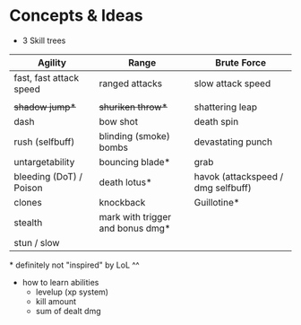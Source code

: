 # Concepts & Ideas

- 3 Skill trees

| Agility                 | Range                            | Brute Force                        |
|-------------------------|----------------------------------|------------------------------------|
| fast, fast attack speed | ranged attacks                   | slow attack speed                  |
|                         |                                  |                                    |
| ~~shadow jump*~~        | ~~shuriken throw*~~              | shattering leap                    |
| dash                    | bow shot                         | death spin                         |
| rush (selfbuff)         | blinding (smoke) bombs           | devastating punch                  |
| untargetability         | bouncing blade*                  | grab                               |
| bleeding (DoT) / Poison | death lotus*                     | havok (attackspeed / dmg selfbuff) |
| clones                  | knockback                        | Guillotine*                        |
| stealth                 | mark with trigger and bonus dmg* |                                    |
| stun / slow             |                                  |                                    |

\* definitely not "inspired" by LoL ^^

- how to learn abilities
	- levelup (xp system)
	- kill amount
	- sum of dealt dmg
